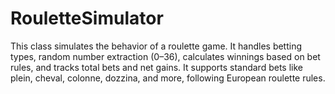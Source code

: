 # RouletteSimulator
This class simulates the behavior of a roulette game. It handles betting types, random number extraction (0–36), calculates winnings based on bet rules, and tracks total bets and net gains. It supports standard bets like plein, cheval, colonne, dozzina, and more, following European roulette rules.
